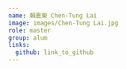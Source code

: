 ```yaml
---
name: 賴震東 Chen-Tung Lai 
image: images/Chen-Tung Lai.jpg 
role: master
group: alum
links:
  github: link_to_github 
---
```

